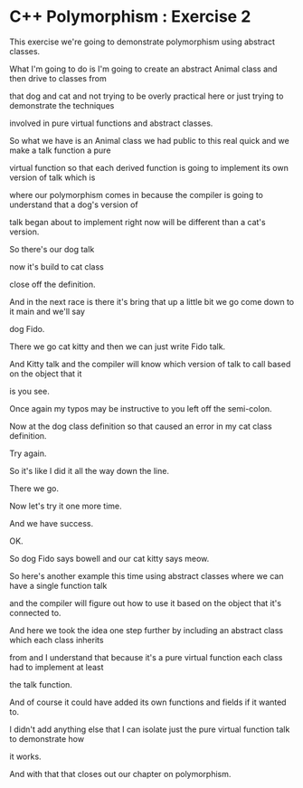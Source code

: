 # C++ Polymorphism : Exercise 2

This exercise we're going to demonstrate polymorphism using abstract classes.

What I'm going to do is I'm going to create an abstract Animal class and then drive to classes from

that dog and cat and not trying to be overly practical here or just trying to demonstrate the techniques

involved in pure virtual functions and abstract classes.

So what we have is an Animal class we had public to this real quick and we make a talk function a pure

virtual function so that each derived function is going to implement its own version of talk which is

where our polymorphism comes in because the compiler is going to understand that a dog's version of

talk began about to implement right now will be different than a cat's version.

So there's our dog talk

now it's build to cat class

close off the definition.

And in the next race is there it's bring that up a little bit we go come down to it main and we'll say

dog Fido.

There we go cat kitty and then we can just write Fido talk.

And Kitty talk and the compiler will know which version of talk to call based on the object that it

is you see.

Once again my typos may be instructive to you left off the semi-colon.

Now at the dog class definition so that caused an error in my cat class definition.

Try again.

So it's like I did it all the way down the line.

There we go.

Now let's try it one more time.

And we have success.

OK.

So dog Fido says bowell and our cat kitty says meow.

So here's another example this time using abstract classes where we can have a single function talk

and the compiler will figure out how to use it based on the object that it's connected to.

And here we took the idea one step further by including an abstract class which each class inherits

from and I understand that because it's a pure virtual function each class had to implement at least

the talk function.

And of course it could have added its own functions and fields if it wanted to.

I didn't add anything else that I can isolate just the pure virtual function talk to demonstrate how

it works.

And with that that closes out our chapter on polymorphism.

```cpp

```

